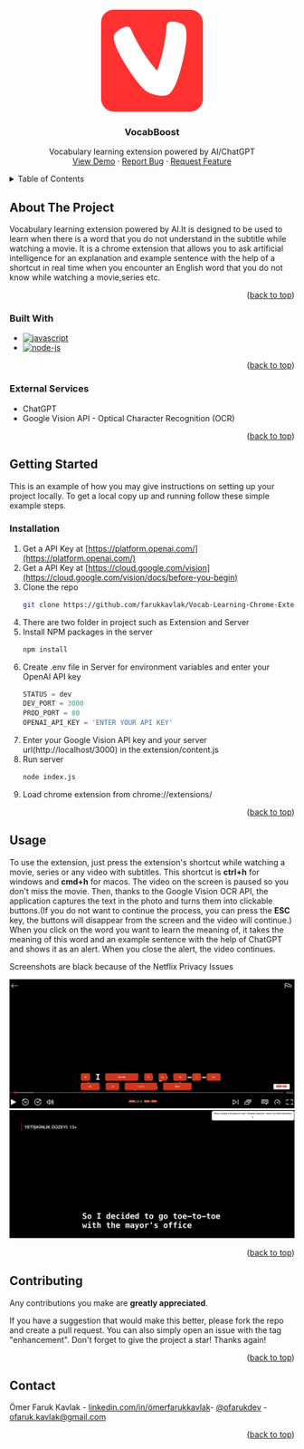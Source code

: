 <a name="readme-top"></a>

<!-- PROJECT LOGO -->
<br />
<div align="center">
  <a>
    <img src="https://github.com/farukkavlak/Vocab-Learning-Chrome-Extension/blob/main/extension/logo.png" alt="Logo" width="180" height="180">
  </a>

<h3 align="center">VocabBoost</h3>

  <p align="center">
    Vocabulary learning extension powered by AI/ChatGPT
    <br>
    <a href="https://github.com/github_username/repo_name">View Demo</a>
    ·
    <a href="https://github.com/farukkavlak/Vocab-Learning-Chrome-Extension/issues">Report Bug</a>
    ·
    <a href="https://github.com/farukkavlak/Vocab-Learning-Chrome-Extension/issues">Request Feature</a>
  </p>
</div>



<!-- TABLE OF CONTENTS -->
<details>
  <summary>Table of Contents</summary>
  <ol>
    <li>
      <a href="#about-the-project">About The Project</a>
      <ul>
        <li><a href="#built-with">Built With</a></li>
        <li><a href="#external-services">External Services</a></li>
      </ul>
    </li>
    <li>
      <a href="#getting-started">Getting Started</a>
      <ul>
        <li><a href="#installation">Installation</a></li>
      </ul>
    </li>
    <li><a href="#usage">Usage</a></li>
    <li><a href="#contributing">Contributing</a></li>
    <li><a href="#contact">Contact</a></li>
  </ol>
</details>



<!-- ABOUT THE PROJECT -->
## About The Project
Vocabulary learning extension powered by AI.It is designed to be used to learn when there is a word that you do not understand in the subtitle while watching a movie.
It is a chrome extension that allows you to ask artificial intelligence for an explanation and example sentence with the help of a shortcut in real time when you encounter an English word that you do not know while watching a movie,series etc.
<p align="right">(<a href="#readme-top">back to top</a>)</p>



### Built With

* [![javascript][javascript]][javascript]
* [![node-js][node-js]][node-js]

<p align="right">(<a href="#readme-top">back to top</a>)</p>

### External Services

* ChatGPT
* Google Vision API - Optical Character Recognition (OCR)

<p align="right">(<a href="#readme-top">back to top</a>)</p>


<!-- GETTING STARTED -->
## Getting Started

This is an example of how you may give instructions on setting up your project locally.
To get a local copy up and running follow these simple example steps.

### Installation

1. Get a API Key at [https://platform.openai.com/](https://platform.openai.com/)
2. Get a API Key at [https://cloud.google.com/vision](https://cloud.google.com/vision/docs/before-you-begin)
3. Clone the repo
   ```sh
   git clone https://github.com/farukkavlak/Vocab-Learning-Chrome-Extension.git
   ```
4. There are two folder in project such as Extension and Server
5. Install NPM packages in the server
   ```sh
   npm install
   ```
6. Create .env file in Server for environment variables and enter your OpenAI API key
     ```js
   STATUS = dev
   DEV_PORT = 3000
   PROD_PORT = 80
   OPENAI_API_KEY = 'ENTER YOUR API KEY'
   
   ```
7. Enter your Google Vision API key and your server url(http://localhost/3000) in the extension/content.js
8. Run server
    ```sh
   node index.js
   ```
9. Load chrome extension from chrome://extensions/


<p align="right">(<a href="#readme-top">back to top</a>)</p>



<!-- USAGE EXAMPLES -->
## Usage
To use the extension, just press the extension's shortcut while watching a movie, series or any video with subtitles. This shortcut is **ctrl+h** for windows and **cmd+h** for macos. The video on the screen is paused so you don't miss the movie. Then, thanks to the Google Vision OCR API, the application captures the text in the photo and turns them into clickable buttons.(If you do not want to continue the process, you can press the **ESC** key, the buttons will disappear from the screen and the video will continue.) When you click on the word you want to learn the meaning of, it takes the meaning of this word and an example sentence with the help of ChatGPT and shows it as an alert. When you close the alert, the video continues.

Screenshots are black because of the Netflix Privacy Issues
<div align="center">
  <a>
    <img src="https://github.com/farukkavlak/Vocab-Learning-Chrome-Extension/blob/main/screenshots/usage-1.png" alt="usage-1">
  </a>
</div>
<div align="center">
  <a>
    <img src="https://github.com/farukkavlak/Vocab-Learning-Chrome-Extension/blob/main/screenshots/usage-2.png" alt="usage-2">
  </a>
</div>
<p align="right">(<a href="#readme-top">back to top</a>)</p>




<!-- CONTRIBUTING -->
## Contributing

Any contributions you make are **greatly appreciated**.

If you have a suggestion that would make this better, please fork the repo and create a pull request. You can also simply open an issue with the tag "enhancement".
Don't forget to give the project a star! Thanks again!

<p align="right">(<a href="#readme-top">back to top</a>)</p>



<!-- CONTACT -->
## Contact

Ömer Faruk Kavlak -  [linkedin.com/in/ömerfarukkavlak](https://www.linkedin.com/in/ömerfarukkavlak/)- [@ofarukdev](https://twitter.com/ofarukdev) - ofaruk.kavlak@gmail.com


<p align="right">(<a href="#readme-top">back to top</a>)</p>



<!-- MARKDOWN LINKS & IMAGES -->
<!-- https://www.markdownguide.org/basic-syntax/#reference-style-links -->
[javascript]: https://img.shields.io/badge/JavaScript-F7DF1E?style=for-the-badge&logo=javascript&logoColor=black
[node-js]: https://img.shields.io/badge/Node.js-43853D?style=for-the-badge&logo=node.js&logoColor=white
